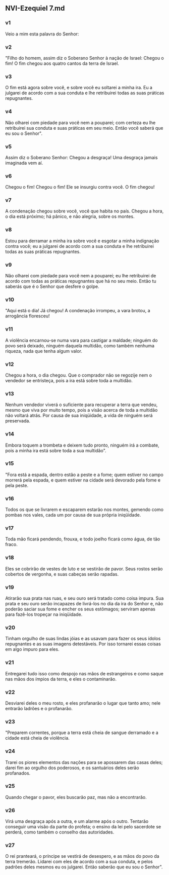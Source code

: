 ## NVI-Ezequiel 7.md
### v1
 Veio a mim esta palavra do Senhor:
### v2
 "Filho do homem, assim diz o Soberano Senhor à nação de Israel: Chegou o fim! O fim chegou aos quatro cantos da terra de Israel.
### v3
 O fim está agora sobre você, e sobre você eu soltarei a minha ira. Eu a julgarei de acordo com a sua conduta e lhe retribuirei todas as suas práticas repugnantes.
### v4
 Não olharei com piedade para você nem a pouparei; com certeza eu lhe retribuirei sua conduta e suas práticas em seu meio. Então você saberá que eu sou o Senhor".
### v5
 Assim diz o Soberano Senhor: Chegou a desgraça! Uma desgraça jamais imaginada vem aí.
### v6
 Chegou o fim! Chegou o fim! Ele se insurgiu contra você. O fim chegou!
### v7
 A condenação chegou sobre você, você que habita no país. Chegou a hora, o dia está próximo; há pânico, e não alegria, sobre os montes.
### v8
 Estou para derramar a minha ira sobre você e esgotar a minha indignação contra você; eu a julgarei de acordo com a sua conduta e lhe retribuirei todas as suas práticas repugnantes.
### v9
 Não olharei com piedade para você nem a pouparei; eu lhe retribuirei de acordo com todas as práticas repugnantes que há no seu meio. Então tu saberás que é o Senhor que desfere o golpe.
### v10
 "Aqui está o dia! Já chegou! A condenação irrompeu, a vara brotou, a arrogância floresceu!
### v11
 A violência encarnou-se numa vara para castigar a maldade; ninguém do povo será deixado, ninguém daquela multidão, como também nenhuma riqueza, nada que tenha algum valor.
### v12
 Chegou a hora, o dia chegou. Que o comprador não se regozije nem o vendedor se entristeça, pois a ira está sobre toda a multidão.
### v13
 Nenhum vendedor viverá o suficiente para recuperar a terra que vendeu, mesmo que viva por muito tempo, pois a visão acerca de toda a multidão não voltará atrás. Por causa de sua iniqüidade, a vida de ninguém será preservada.
### v14
 Embora toquem a trombeta e deixem tudo pronto, ninguém irá a combate, pois a minha ira está sobre toda a sua multidão".
### v15
 "Fora está a espada, dentro estão a peste e a fome; quem estiver no campo morrerá pela espada, e quem estiver na cidade será devorado pela fome e pela peste.
### v16
 Todos os que se livrarem e escaparem estarão nos montes, gemendo como pombas nos vales, cada um por causa de sua própria iniqüidade.
### v17
 Toda mão ficará pendendo, frouxa, e todo joelho ficará como água, de tão fraco.
### v18
 Eles se cobrirão de vestes de luto e se vestirão de pavor. Seus rostos serão cobertos de vergonha, e suas cabeças serão rapadas.
### v19
 Atirarão sua prata nas ruas, e seu ouro será tratado como coisa impura. Sua prata e seu ouro serão incapazes de livrá-los no dia da ira do Senhor e, não poderão saciar sua fome e encher os seus estômagos; serviram apenas para fazê-los tropeçar na iniqüidade.
### v20
 Tinham orgulho de suas lindas jóias e as usavam para fazer os seus ídolos repugnantes e as suas imagens detestáveis. Por isso tornarei essas coisas em algo impuro para eles.
### v21
 Entregarei tudo isso como despojo nas mãos de estrangeiros e como saque nas mãos dos ímpios da terra, e eles o contaminarão.
### v22
 Desviarei deles o meu rosto, e eles profanarão o lugar que tanto amo; nele entrarão ladrões e o profanarão.
### v23
 "Preparem correntes, porque a terra está cheia de sangue derramado e a cidade está cheia de violência.
### v24
 Trarei os piores elementos das nações para se apossarem das casas deles; darei fim ao orgulho dos poderosos, e os santuários deles serão profanados.
### v25
 Quando chegar o pavor, eles buscarão paz, mas não a encontrarão.
### v26
 Virá uma desgraça após a outra, e um alarme após o outro. Tentarão conseguir uma visão da parte do profeta; o ensino da lei pelo sacerdote se perderá, como também o conselho das autoridades.
### v27
 O rei pranteará, o príncipe se vestirá de desespero, e as mãos do povo da terra tremerão. Lidarei com eles de acordo com a sua conduta, e pelos padrões deles mesmos eu os julgarei. Então saberão que eu sou o Senhor".
